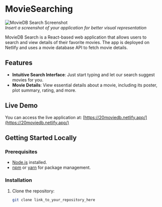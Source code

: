 # MovieSearching

![MovieDB Search Screenshot](screenshot_link_here.png)  
*Insert a screenshot of your application for better visual representation*

MovieDB Search is a React-based web application that allows users to search and view details of their favorite movies. The app is deployed on Netlify and uses a movie database API to fetch movie details.

## Features

- **Intuitive Search Interface**: Just start typing and let our search suggest movies for you.
- **Movie Details**: View essential details about a movie, including its poster, plot summary, rating, and more.

## Live Demo

You can access the live application at: [https://20moviedb.netlify.app/](https://20moviedb.netlify.app/)

## Getting Started Locally

### Prerequisites

- [Node.js](https://nodejs.org/) installed.
- [npm](https://www.npmjs.com/) or [yarn](https://yarnpkg.com/) for package management.

### Installation

1. Clone the repository:
   ```bash
   git clone link_to_your_repository_here
